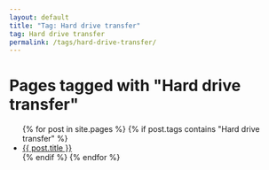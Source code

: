 ```yaml
---
layout: default
title: "Tag: Hard drive transfer"
tag: Hard drive transfer
permalink: /tags/hard-drive-transfer/
---
```

<h1>Pages tagged with "Hard drive transfer"</h1>
<ul>
{% for post in site.pages %}
  {% if post.tags contains "Hard drive transfer" %}
  <li><a href="{{ post.url }}">{{ post.title }}</a></li>
  {% endif %}
{% endfor %}
</ul>
